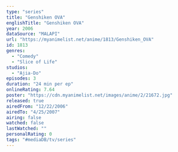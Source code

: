 ```yaml
---
type: "series"
title: "Genshiken OVA"
englishTitle: "Genshiken OVA"
year: 2006
dataSource: "MALAPI"
url: "https://myanimelist.net/anime/1813/Genshiken_OVA"
id: 1813
genres: 
  - "Comedy"
  - "Slice of Life"
studios: 
  - "Ajia-Do"
episodes: 3
duration: "24 min per ep"
onlineRating: 7.64
poster: "https://cdn.myanimelist.net/images/anime/2/21672.jpg"
released: true
airedFrom: "12/22/2006"
airedTo: "4/25/2007"
airing: false
watched: false
lastWatched: ""
personalRating: 0
tags: "#mediaDB/tv/series"
---
```

